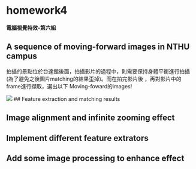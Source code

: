 # homework4
  
**電腦視覺特效-第六組**  
  
##  A sequence of moving-forward images in NTHU campus
拍攝的景點位於台達館後面，拍攝影片的過程中，則需要保持身體平衡進行拍攝(為了避免之後圖片matching的結果歪掉)。而在拍完影片後
，再對影片中的frame進行擷取，選出以下 Moving-foward的images!

<img src="https://github.com/TingWeiHuang22/homewor4/blob/master/pictures/0.jpg"/>
## Feature extraction and matching results

## Image alignment and infinite zooming effect

## Implement different feature extrators

## Add some image processing to enhance effect
